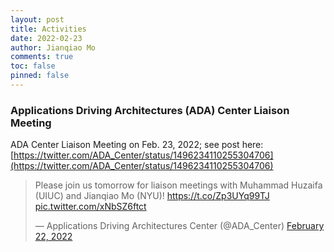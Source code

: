 ```yaml
---
layout: post
title: Activities
date: 2022-02-23
author: Jianqiao Mo
comments: true
toc: false
pinned: false
---
```

### Applications Driving Architectures (ADA) Center Liaison Meeting

ADA Center Liaison Meeting on Feb. 23, 2022; 
see post here: [https://twitter.com/ADA_Center/status/1496234110255304706](https://twitter.com/ADA_Center/status/1496234110255304706)

<blockquote class="twitter-tweet"><p lang="en" dir="ltr">Please join us tomorrow for liaison meetings with Muhammad Huzaifa (UIUC) and Jianqiao Mo (NYU)! <a href="https://t.co/Zp3UYq99TJ">https://t.co/Zp3UYq99TJ</a> <a href="https://t.co/xNbSZ6ftct">pic.twitter.com/xNbSZ6ftct</a></p>&mdash; Applications Driving Architectures Center (@ADA_Center) <a href="https://twitter.com/ADA_Center/status/1496234110255304706?ref_src=twsrc%5Etfw">February 22, 2022</a></blockquote> <script async src="https://platform.twitter.com/widgets.js" charset="utf-8"></script>